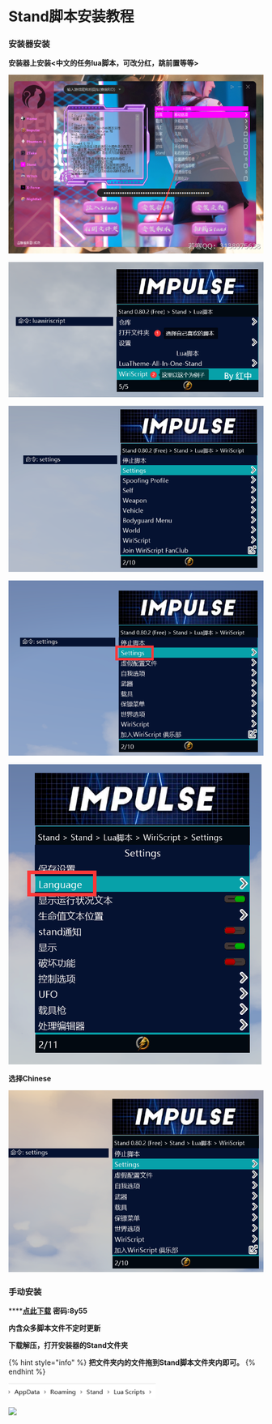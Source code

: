 # Stand脚本安装教程

### 安装器安装

**安装器上安装<中文的任务lua脚本，可改分红，跳前置等等>**

![](<../../.gitbook/assets/image (53) (1).png>)

****![](<../../.gitbook/assets/image (29).png>)****

****![](<../../.gitbook/assets/image (55).png>)****

****![](<../../.gitbook/assets/image (49).png>)****

****![](<../../.gitbook/assets/image (44).png>)****

**选择Chinese**

****![](<../../.gitbook/assets/image (21).png>)****

### 手动安装

****[**点此下载**](https://ruohandocs.lanzouq.com/b036zbyid)     **密码:8y55**

**内含众多脚本文件不定时更新**

**下载解压，打开安装器的Stand文件夹**

{% hint style="info" %}
**把文件夹内的文件拖到Stand脚本文件夹内即可。**
{% endhint %}

****![](<../../.gitbook/assets/image (9).png>)****

****![](../../.gitbook/assets/b84383b8386c221fd3cc4be71db43beb\_spaces%2F7YXEHggLzaiKwZjRSOD4%2Fuploads%2Fc0kStYf4qsDDdlscZvva%2F8\_alt=media\&token=488fc780-3697-421c-a7af-2093e5bbfb9d.png)****
